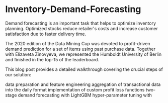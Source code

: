 # Inventory-Demand-Forecasting
Demand forecasting is an important task that helps to optimize inventory planning. Optimized stocks reduce retailer's costs and increase customer satisfaction due to faster delivery time.

The 2020 edition of the Data Mining Cup was devoted to profit-driven demand prediction for a set of items using past purchase data. Together with Elizaveta Zinovyeva, we represented the Humboldt University of Berlin and finished in the top-15 of the leaderboard.

This blog post provides a detailed walkthrough covering the crucial steps of our solution:

data preparation and feature engineering
aggregation of transactional data into the daily format
implementation of custom profit loss functions
two-stage demand forecasting with LightGBM
hyper-parameter tuning with 
